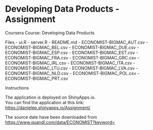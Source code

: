 # Developing Data Products - Assignment
Coursera Course: Developing Data Products

Files
    - ui.R
    - server.R
    - README.md
    - ECONOMIST-BIGMAC_AUT.csv
    - ECONOMIST-BIGMAC_BEL.csv
    - ECONOMIST-BIGMAC_DUE.csv
    - ECONOMIST-BIGMAC_ESP.csv
    - ECONOMIST-BIGMAC_EST.csv
    - ECONOMIST-BIGMAC_FRA.csv
    - ECONOMIST-BIGMAC_GRC.csv
    - ECONOMIST-BIGMAC_IRL.csv
    - ECONOMIST-BIGMAC_ITA.csv
    - ECONOMIST-BIGMAC_LTU.csv
    - ECONOMIST-BIGMAC_LVA.csv
    - ECONOMIST-BIGMAC_NLD.csv
    - ECONOMIST-BIGMAC_POL.csv
    - ECONOMIST-BIGMAC_PRT.csv
  
Instructions
  
The application is deployed on ShinyApps.io.   
You can find the application at this link: https://danielep.shinyapps.io/Assignment/  
  
The source date have been downloaded from https://www.quandl.com/data/ECONOMIST?keyword=
